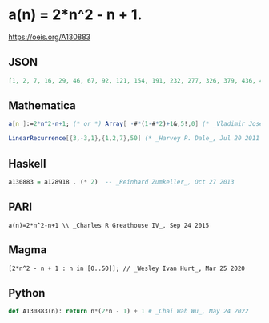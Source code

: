# a\(n\) \= 2\*n^2 \- n \+ 1\.
https://oeis.org/A130883
## JSON
```JSON
[1, 2, 7, 16, 29, 46, 67, 92, 121, 154, 191, 232, 277, 326, 379, 436, 497, 562, 631, 704, 781, 862, 947, 1036, 1129, 1226, 1327, 1432, 1541, 1654, 1771, 1892, 2017, 2146, 2279, 2416, 2557, 2702, 2851, 3004, 3161, 3322, 3487, 3656, 3829]
```
## Mathematica
```Mathematica
a[n_]:=2*n^2-n+1; (* or *) Array[ -#*(1-#*2)+1&,5!,0] (* _Vladimir Joseph Stephan Orlovsky_, Dec 21 2008 *)
```
```Mathematica
LinearRecurrence[{3,-3,1},{1,2,7},50] (* _Harvey P. Dale_, Jul 20 2011 *)
```
## Haskell
```Haskell
a130883 = a128918 . (* 2)  -- _Reinhard Zumkeller_, Oct 27 2013
```
## PARI
```PARI
a(n)=2*n^2-n+1 \\ _Charles R Greathouse IV_, Sep 24 2015
```
## Magma
```Magma
[2*n^2 - n + 1 : n in [0..50]]; // _Wesley Ivan Hurt_, Mar 25 2020
```
## Python
```Python
def A130883(n): return n*(2*n - 1) + 1 # _Chai Wah Wu_, May 24 2022
```
